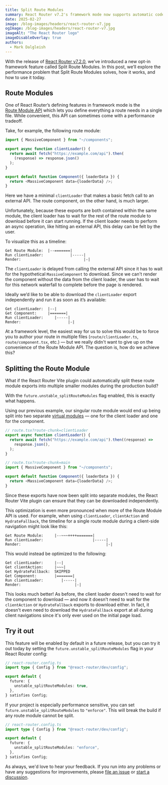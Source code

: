 ```yaml
---
title: Split Route Modules
summary: React Router v7.2's framework mode now supports automatic code splitting of route modules
date: 2025-02-27
image: /blog-images/headers/react-router-v7.jpg
ogImage: /blog-images/headers/react-router-v7.jpg
imageAlt: "The React Router logo"
imageDisableOverlay: true
authors:
  - Mark Dalgleish
---
```


With the release of [React Router v7.2.0](https://github.com/remix-run/react-router/releases/tag/react-router%407.2.0), we’ve introduced a new opt-in framework feature called Split Route Modules. In this post, we’ll explore the performance problem that Split Route Modules solves, how it works, and how to use it today.

## Route Modules

One of React Router’s defining features in framework mode is the [Route&nbsp;Module&nbsp;API](https://reactrouter.com/start/framework/route-module) which lets you define everything a route needs in a single file. While convenient, this API can sometimes come with a performance tradeoff.

Take, for example, the following route module:

```ts
import { MassiveComponent } from "~/components";

export async function clientLoader() {
  return await fetch("https://example.com/api").then(
    (response) => response.json()
  );
}

export default function Component({ loaderData }) {
  return <MassiveComponent data={loaderData} />;
}
```

Here we have a minimal `clientLoader` that makes a basic fetch call to an external API. The route component, on the other hand, is much larger.

Unfortunately, because these exports are both contained within the same module, the client loader has to wait for the rest of the route module to download before it can start running. If the client loader needs to perform an async operation, like hitting an external API, this delay can be felt by the user.

To visualize this as a timeline:

```
Get Route Module:  |--=======|
Run clientLoader:            |-----|
Render:                            |-|
```

The `clientLoader` is delayed from calling the external API since it has to wait for the hypothetical `MassiveComponent` to download. Since we can't render the component without the data from the client loader, the user has to wait for this network waterfall to complete before the page is rendered.

Ideally we’d like to be able to download the `clientLoader` export independently and run it as soon as it’s available:

```
Get clientLoader:  |--|
Get Component:     |=======|
Run clientLoader:     |-----|
Render:                     |-|
```

At a framework level, the easiest way for us to solve this would be to force you to author your route in multiple files (`route/clientLoader.ts`, `route/component.tsx`, etc.) — but we really didn't want to give up on the convenience of the Route Module API. The question is, how do we achieve this?

## Splitting the Route Module

What if the React Router Vite plugin could automatically split these route module exports into multiple smaller modules during the production build?

With the `future.unstable_splitRouteModules` flag enabled, this is exactly what happens.

Using our previous example, our singular route module would end up being split into two separate [virtual modules](https://vite.dev/guide/api-plugin#virtual-modules-convention) — one for the client loader and one for the component.

```ts
// route.tsx?route-chunk=clientLoader
export async function clientLoader() {
  return await fetch("https://example.com/api").then((response) =>
    response.json(),
  );
}
```

```ts
// route.tsx?route-chunk=main
import { MassiveComponent } from "~/components";

export default function Component({ loaderData }) {
  return <MassiveComponent data={loaderData} />;
}
```

Since these exports have now been split into separate modules, the React Router Vite plugin can ensure that they can be downloaded independently.

This optimization is even more pronounced when more of the Route Module API is used. For example, when using `clientLoader`, `clientAction` and `HydrateFallback`, the timeline for a single route module during a client-side navigation might look like this:

```
Get Route Module:     |--~~~++++=======|
Run clientLoader:                      |-----|
Render:                                      |-|
```

This would instead be optimized to the following:

```
Get clientLoader:     |--|
Get clientAction:     |~~~|
Get HydrateFallback:  SKIPPED
Get Component:        |=======|
Run clientLoader:        |-----|
Render:                        |-|
```

This looks much better! As before, the client loader doesn't need to wait for the component to download — and now it doesn't need to wait for the `clientAction` or `HydrateFallback` exports to download either. In fact, it doesn't even need to download the `HydrateFallback` export at all during client navigations since it's only ever used on the initial page load.

## Try it out

This feature will be enabled by default in a future release, but you can try it out today by setting the `future.unstable_splitRouteModules` flag in your React Router config:

```ts
// react-router.config.ts
import type { Config } from "@react-router/dev/config";

export default {
  future: {
    unstable_splitRouteModules: true,
  },
} satisfies Config;
```

If your project is especially performance sensitive, you can set `future.unstable_splitRouteModules` to `"enforce"`. This will break the build if any route module cannot be split.

```ts
// react-router.config.ts
import type { Config } from "@react-router/dev/config";

export default {
  future: {
    unstable_splitRouteModules: "enforce",
  },
} satisfies Config;
```

As always, we'd love to hear your feedback. If you run into any problems or have any suggestions for improvements, please [file an issue](https://github.com/remix-run/react-router/issues) or [start a discussion](https://github.com/remix-run/react-router/discussions).
